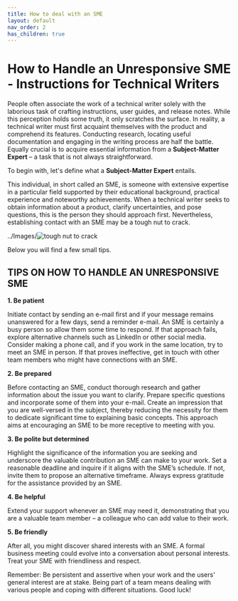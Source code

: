 ```yaml
---
title: How to deal with an SME
layout: default
nav_order: 2
has_children: true
---
```


# How to Handle an Unresponsive SME - Instructions for Technical Writers
People often associate the work of a technical writer solely with the laborious task of crafting instructions, user guides, and release notes. While this perception holds some truth, it only scratches the surface. In reality, a technical writer must first acquaint themselves with the product and comprehend its features. Conducting research, locating useful documentation and engaging in the writing process are half the battle. Equally crucial is to acquire essential information from a **Subject-Matter Expert** – a task that is not always straightforward.

To begin with, let's define what a **Subject-Matter Expert** entails.

This individual, in short called an SME, is someone with extensive expertise in a particular field supported by their educational background, practical experience and noteworthy achievements. When a technical writer seeks to obtain information about a product, clarify uncertainties, and pose questions, this is the person they should approach first. Nevertheless, establishing contact with an SME may be a tough nut to crack.

../Images/![tough nut to crack](https://github.com/ewapajak17/JustTheDocs/assets/144762179/c0cd6958-a480-4684-b9a1-7c9b896e9c2e)

Below you will find a few small tips.

## **TIPS ON HOW TO HANDLE AN UNRESPONSIVE SME**

**1. Be patient**
   
Initiate contact by sending an e-mail first and if your message remains unanswered for a few days, send a reminder e-mail. An SME is certainly a busy person so allow them some time to respond. If that approach fails, explore alternative channels such as LinkedIn or other social media. Consider making a phone call, and if you work in the same location, try to meet an SME in person. If that proves ineffective, get in touch with other team members who might have connections with an SME.

**2. Be prepared**

Before contacting an SME, conduct thorough research and gather information about the issue you want to clarify. Prepare specific questions and incorporate some of them into your e-mail. Create an impression that you are well-versed in the subject, thereby reducing the necessity for them to dedicate significant time to explaining basic concepts. This approach aims at encouraging an SME to be more receptive to meeting with you.

**3. Be polite but determined**

Highlight the significance of the information you are seeking and underscore the valuable contribution an SME can make to your work. Set a reasonable deadline and inquire if it aligns with the SME’s schedule. If not, invite them to propose an alternative timeframe. Always express gratitude for the assistance provided by an SME.

**4. Be helpful**

Extend your support whenever an SME may need it, demonstrating that you are a valuable team member – a colleague who can add value to their work.

**5. Be friendly**

After all, you might discover shared interests with an SME. A formal business meeting could evolve into a conversation about personal interests. Treat your SME with friendliness and respect.

Remember: Be persistent and assertive when your work and the users’ general interest are at stake. Being part of a team means dealing with various people and coping with different situations. Good luck!
